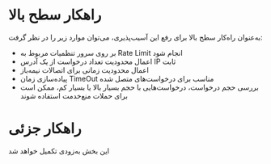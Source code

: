 # راهکار سطح بالا
به‌عنوان راه‌کار سطح بالا برای رفع این آسیب‌پذیری، می‌توان موارد زیر را در نظر گرفت:
* بر روی سرور تنظمیات مربوط به Rate Limit انجام شود
* اعمال محدودیت تعداد درخواست از یک آدرس IP ثابت
* اعمال محدودیت زمانی برای اتصالات نیمه‌باز
* پیاده‌سازی زمان TimeOut مناسب برای درخواست‌های متصل شده
* بررسی حجم درخواست، درخواست‌هایی با حجم بسیار بالا یا بسیار کم، ممکن است برای حملات منع‌خدمت استفاده شوند
# راهکار جزئی
این بخش به‌زودی تکمیل خواهد شد